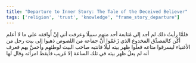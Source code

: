 ```yaml
---
title: "Departure to Inner Story: The Tale of the Deceived Believer"
tags: ['religion', 'trust', 'knowledge', "frame_story_departure"]
---
```


 فلمَّا رأيتُ ذلك لم أجد إلى مُتابعة أحد منهم سبيلًا وعرفت أني إنْ أُوافقه على ما لا أعلم أكُن كالمصدِّق المخدوع الذي زَعَمُوا أنَّ جماعة من اللصوص ذهبوا إلى بيت رجل من الأغنياء ليسرقوا متاعه فعلَوا ظهر بيته ليلًا فانتبه صاحب البيت لوطئهم وأحسَّ بهم فعرف أنه لم يعلُ ظهر بيته في تلك الساعة إلا مُريب فأيقظ امرأته وقال لها
